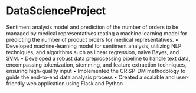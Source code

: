 # DataScienceProject
Sentiment analysis model and prediction of the number of orders to be managed by medical representatives
reating a machine learning model for predicting the number of product orders for medical representatives.
• Developed machine-learning model for sentiment analysis, utilizing NLP techniques, and algorithms such as linear regression, naive Bayes, and SVM. 
• Developed a robust data preprocessing pipeline to handle text data, encompassing tokenization, stemming, and feature extraction techniques, ensuring high-quality input 
• Implemented the CRISP-DM methodology to guide the end-to-end data analysis process 
• Created a scalable and user-friendly web application using Flask and Python
